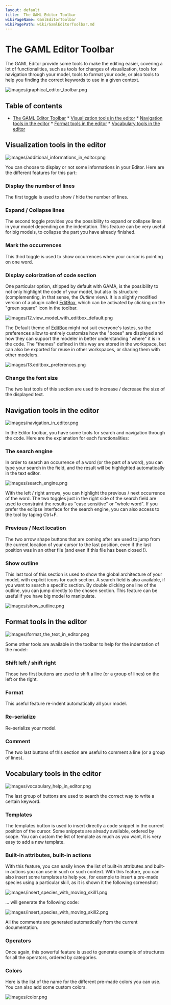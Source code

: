 ```yaml
---
layout: default
title:  The GAML Editor Toolbar
wikiPageName: GamlEditorToolbar
wikiPagePath: wiki/GamlEditorToolbar.md
---
```


# The GAML Editor Toolbar

The GAML Editor provide some tools to make the editing easier, covering a lot of functionalities, such as tools for changes of visualization, tools for navigation through your model, tools to format your code, or also tools to help you finding the correct keywords to use in a given context.

![images/graphical_editor_toolbar.png](resources/images/editingModels/graphical_editor_toolbar.png)

## Table of contents

* [The GAML Editor Toolbar](#the-gaml-editor-toolbar)
    	* [Visualization tools in the editor](#visualization-tools-in-the-editor)
    	* [Navigation tools in the editor](#navigation-tools-in-the-editor)
    	* [Format tools in the editor](#format-tools-in-the-editor)
    	* [Vocabulary tools in the editor](#vocabulary-tools-in-the-editor)

## Visualization tools in the editor

![images/additional_informations_in_editor.png](resources/images/editingModels/additional_informations_in_editor.png)

You can choose to display or not some informations in your Editor. Here are the different features for this part:

### Display the number of lines

The first toggle is used to show / hide the number of lines.

### Expand / Collapse lines

The second toggle provides you the possibility to expand or collapse lines in your model depending on the indentation. This feature can be very useful for big models, to collapse the part you have already finished.

### Mark the occurrences

This third toggle is used to show occurrences when your cursor is pointing on one word.

### Display colorization of code section

One particular option, shipped by default with GAMA, is the possibility to not only highlight the code of your model, but also its structure (complementing, in that sense, the *Outline* view). It is a slightly modified version of a plugin called [EditBox](http://sourceforge.net/projects/editbox/), which can be activated by clicking on the "green square" icon in the toolbar.

![images/12.view_model_with_editbox_default.png](resources/images/editingModels/12.view_model_with_editbox_default.png)

The Default theme of [EditBox](http://sourceforge.net/projects/editbox/) might not suit everyone's tastes, so the preferences allow to entirely customize how the "boxes" are displayed and how they can support the modeler in better understanding "where" it is in the code. The "themes" defined in this way are stored in the workspace, but can also be exported for reuse in other workspaces, or sharing them with other modelers.

![images/13.editbox_preferences.png](resources/images/editingModels/13.editbox_preferences.png)

### Change the font size

The two last tools of this section are used to increase / decrease the size of the displayed text.

## Navigation tools in the editor

![images/navigation_in_editor.png](resources/images/editingModels/navigation_in_editor.png)

In the Editor toolbar, you have some tools for search and navigation through the code. Here are the explanation for each functionalities:

### The search engine

In order to search an occurrence of a word (or the part of a word), you can type your search in the field, and the result will be highlighted automatically in the text editor.

![images/search_engine.png](resources/images/editingModels/search_engine.png)

With the left / right arrows, you can highlight the previous / next occurrence of the word. The two toggles just in the right side of the search field are used to constraint the results as "case sensitive" or "whole word". If you prefer the eclipse interface for the search engine, you can also access to the tool by taping Ctrl+F.

### Previous / Next location

The two arrow shape buttons that are coming after are used to jump from the current location of your cursor to the last position, even if the last position was in an other file (and even if this file has been closed !).

### Show outline

This last tool of this section is used to show the global architecture of your model, with explicit icons for each section. A search field is also available, if you want to search a specific section. By double clicking one line of the outline, you can jump directly to the chosen section. This feature can be useful if you have big model to manipulate.

![images/show_outline.png](resources/images/editingModels/show_outline.png)

## Format tools in the editor

![images/format_the_text_in_editor.png](resources/images/editingModels/format_the_text_in_editor.png)

Some other tools are available in the toolbar to help for the indentation of the model:

### Shift left / shift right

Those two first buttons are used to shift a line (or a group of lines) on the left or the right.

### Format

This useful feature re-indent automatically all your model.

### Re-serialize

Re-serialize your model.

### Comment

The two last buttons of this section are useful to comment a line (or a group of lines).

## Vocabulary tools in the editor

![images/vocabulary_help_in_editor.png](resources/images/editingModels/vocabulary_help_in_editor.png)

The last group of buttons are used to search the correct way to write a certain keyword.

### Templates

The templates button is used to insert directly a code snippet in the current position of the cursor. Some snippets are already available, ordered by scope. You can custom the list of template as much as you want, it is very easy to add a new template.

### Built-in attributes, built-in actions

With this feature, you can easily know the list of built-in attributes and built-in actions you can use in such or such context. With this feature, you can also insert some templates to help you, for example to insert a pre-made species using a particular skill, as it is shown it the following screenshot:

![images/insert_species_with_moving_skill1.png](resources/images/editingModels/insert_species_with_moving_skill1.png)

... will generate the following code:

![images/insert_species_with_moving_skill2.png](resources/images/editingModels/insert_species_with_moving_skill2.png)

All the comments are generated automatically from the current documentation.

### Operators

Once again, this powerful feature is used to generate example of structures for all the operators, ordered by categories.

### Colors

Here is the list of the name for the different pre-made colors you can use. You can also add some custom colors.

![images/color.png](resources/images/editingModels/color.png)
